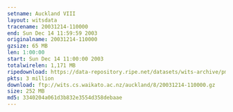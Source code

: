 ```yaml
---
setname: Auckland VIII
layout: witsdata
tracename: 20031214-110000
end: Sun Dec 14 11:59:59 2003
originalname: 20031214-110000
gzsize: 65 MB
len: 1:00:00
start: Sun Dec 14 11:00:00 2003
totalwirelen: 1,171 MB
ripedownload: https://data-repository.ripe.net/datasets/wits-archive/pma/long/auck/8//20031214-110000.gz
pkts: 3 million
download: ftp://wits.cs.waikato.ac.nz/auckland/8/20031214-110000.gz
size: 252 MB
md5: 3340204a061d3b832e3554d358debaae
---
```

